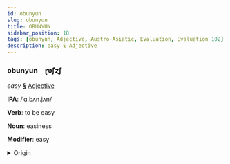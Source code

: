 ```yaml
---
id: obunyun
slug: obunyun
title: OBUNYUN
sidebar_position: 18
tags: [obunyun, Adjective, Austro-Asiatic, Evaluation, Evaluation 102]
description: easy § Adjective
---
```


### obunyun&emsp;<span kind="abugida">ɽʋ̃ʃɀ̃ʃ</span>

*easy* **§** [Adjective](../../tags/Adjective)

**IPA**: /ˈɑ.bʌn.jʌn/

**Verb**: to be easy

**Noun**: easiness

**Modifier**: easy

<details>
    <summary>Origin</summary>
    Sora apəŋjəŋ [apəŋjəŋ]<br/>
    <em>Austro-Asiatic Language Family</em>
</details>
